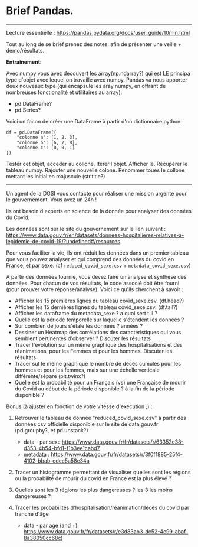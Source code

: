 # Brief Pandas.

---

Lecture essentielle : https://pandas.pydata.org/docs/user_guide/10min.html

Tout au long de se brief prenez des notes, afin de présenter une veille + demo/résultats.

**Entrainement:**

Avec numpy vous avez decouvert les array(np.ndarray?) qui est LE principa type d'objet avec lequel on travaille avec numpy.
Pandas va nous apporter deux nouveaux type (qui encapsule les aray numpy, en offrant de nombreuses fonctionalité et utilitaires au array):
- pd.DataFrame?
- pd.Series?

Voici un facon de créer une DataFrame à partir d'un dictionnaire python:
```
df = pd.DataFrame({
    "colonne a": [1, 2, 3],
    "colonne b": [6, 7, 8],
    "colonne c": [0, 0, 1]
})
```


Tester cet objet, acceder au collone. Iterer l'objet. Afficher le. Récupérer le tableau numpy. Rajouter une nouvelle colone. Renommer toues le collone mettant les initial en majuscule (str.title?)

---

Un agent de la DGSI vous contacte pour réaliser une mission urgente pour le gouvernement. Vous avez un 24h !

Ils ont besoin d'experts en science de la donnée pour analyser des données du Covid.

Les données sont sur le site du gouvernement sur le lien suivant : https://www.data.gouv.fr/en/datasets/donnees-hospitalieres-relatives-a-lepidemie-de-covid-19/?undefined#/resources

Pour vous faciliter la vie, ils ont réduit les données dans un premier tableau que vous pouvez analyser et qui comprend des données du covid en France, et par sexe.
(cf `reduced_covid_sexe.csv` + `metadata_covid_sexe.csv`)

A partir des données fournie, vous devez faire un analyse et synthèse des données. Pour chacun de vos résultats, le code associé doit être fourni (pour prouver votre réponse/analyse).
Voici ce qu'ils cherchent à savoir :
- Afficher les 15 premières lignes du tableau covid_sexe.csv. (df.head?)
- Afficher les 15 dernières lignes du tableau covid_sexe.csv. (df.tail?)
- Afficher les dataframe du metadata_sexe ? a quoi sert t'il ?
- Quelle est la période temporelle sur laquelle s'étendent les données ?
- Sur combien de jours s'étale les données ? années ?
- Dessiner un Heatmap des corrélations des caractéristiques qui vous semblent pertinentes d'observer ? Discuter les résultats
- Tracer l'evolution sur un même graphique des hospitalisations et des réanimations, pour les Femmes et pour les hommes. Discuter les résultats
- Tracer sut le même graphique le nombre de décès cumulés pour les hommes et pour les femmes, mais sur une échelle verticale différente/sépare (plt.twinx?)
- Quelle est la probabilité pour un Français (vs) une Française de mourir du Covid au début de la période disponible ? à la fin de la période disponible ?


Bonus (à ajuster en fonction de votre vitesse d'exécution ;) :

1. Retrouver le tableau de donnée "reduced_covid_sexe.csv" à partir des données csv officielle disponible sur le site de data.gouv.fr (pd.groupby?, et pd.unstack?)
    - data - par sexe https://www.data.gouv.fr/fr/datasets/r/63352e38-d353-4b54-bfd1-f1b3ee1cabd7
    - metadata : https://www.data.gouv.fr/fr/datasets/r/3f0f1885-25f4-4102-bbab-edec5a58e34a

2. Tracer un histogramme permettant de visualiser quelles sont les régions ou la probabilité de mourir du covid en France est la plus élevé ?

3. Quelles sont les 3 régions les plus dangereuses ? les 3 les moins dangereuses ?

4. Tracer les probabilités d'hospitalisation/réanimation/décès du covid par tranche d'âge
    - data - par age (and +): https://www.data.gouv.fr/fr/datasets/r/e3d83ab3-dc52-4c99-abaf-8a38050cc68c)
